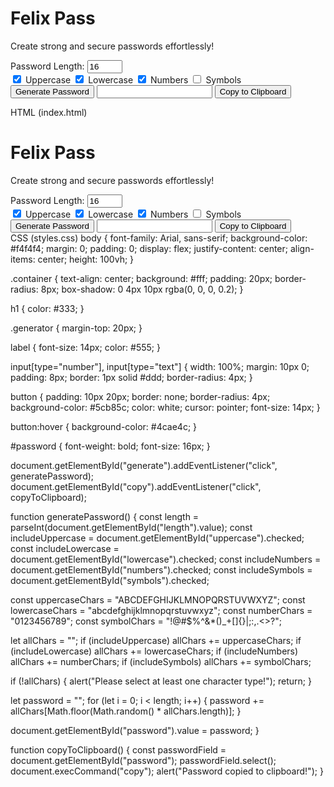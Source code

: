 <!DOCTYPE html>
<html lang="en">
<head>
  <meta charset="UTF-8">
  <meta name="viewport" content="width=device-width, initial-scale=1.0">
  <title>Felix Pass - Password Generator</title>
  <link rel="stylesheet" href="styles.css">
</head>
<body>
  <div class="container">
    <h1>Felix Pass</h1>
    <p>Create strong and secure passwords effortlessly!</p>
    <div class="generator">
      <label for="length">Password Length:</label>
      <input type="number" id="length" min="8" max="64" value="16">
      <div class="options">
        <label><input type="checkbox" id="uppercase" checked> Uppercase</label>
        <label><input type="checkbox" id="lowercase" checked> Lowercase</label>
        <label><input type="checkbox" id="numbers" checked> Numbers</label>
        <label><input type="checkbox" id="symbols"> Symbols</label>
      </div>
      <button id="generate">Generate Password</button>
      <input type="text" id="password" readonly>
      <button id="copy">Copy to Clipboard</button>
    </div>
  </div>
  <script src="script.js"></script>
</body>
</html>

HTML (index.html)
<!DOCTYPE html>
<html lang="en">
<head>
  <meta charset="UTF-8">
  <meta name="viewport" content="width=device-width, initial-scale=1.0">
  <title>Felix Pass - Password Generator</title>
  <link rel="stylesheet" href="styles.css">
</head>
<body>
  <div class="container">
    <h1>Felix Pass</h1>
    <p>Create strong and secure passwords effortlessly!</p>
    <div class="generator">
      <label for="length">Password Length:</label>
      <input type="number" id="length" min="8" max="64" value="16">
      <div class="options">
        <label><input type="checkbox" id="uppercase" checked> Uppercase</label>
        <label><input type="checkbox" id="lowercase" checked> Lowercase</label>
        <label><input type="checkbox" id="numbers" checked> Numbers</label>
        <label><input type="checkbox" id="symbols"> Symbols</label>
      </div>
      <button id="generate">Generate Password</button>
      <input type="text" id="password" readonly>
      <button id="copy">Copy to Clipboard</button>
    </div>
  </div>
  <script src="script.js"></script>
</body>
</html>
CSS (styles.css)
body {
  font-family: Arial, sans-serif;
  background-color: #f4f4f4;
  margin: 0;
  padding: 0;
  display: flex;
  justify-content: center;
  align-items: center;
  height: 100vh;
}

.container {
  text-align: center;
  background: #fff;
  padding: 20px;
  border-radius: 8px;
  box-shadow: 0 4px 10px rgba(0, 0, 0, 0.2);
}

h1 {
  color: #333;
}

.generator {
  margin-top: 20px;
}

label {
  font-size: 14px;
  color: #555;
}

input[type="number"],
input[type="text"] {
  width: 100%;
  margin: 10px 0;
  padding: 8px;
  border: 1px solid #ddd;
  border-radius: 4px;
}

button {
  padding: 10px 20px;
  border: none;
  border-radius: 4px;
  background-color: #5cb85c;
  color: white;
  cursor: pointer;
  font-size: 14px;
}

button:hover {
  background-color: #4cae4c;
}

#password {
  font-weight: bold;
  font-size: 16px;
}

document.getElementById("generate").addEventListener("click", generatePassword);
document.getElementById("copy").addEventListener("click", copyToClipboard);

function generatePassword() {
  const length = parseInt(document.getElementById("length").value);
  const includeUppercase = document.getElementById("uppercase").checked;
  const includeLowercase = document.getElementById("lowercase").checked;
  const includeNumbers = document.getElementById("numbers").checked;
  const includeSymbols = document.getElementById("symbols").checked;

  const uppercaseChars = "ABCDEFGHIJKLMNOPQRSTUVWXYZ";
  const lowercaseChars = "abcdefghijklmnopqrstuvwxyz";
  const numberChars = "0123456789";
  const symbolChars = "!@#$%^&*()_+[]{}|;:,.<>?";

  let allChars = "";
  if (includeUppercase) allChars += uppercaseChars;
  if (includeLowercase) allChars += lowercaseChars;
  if (includeNumbers) allChars += numberChars;
  if (includeSymbols) allChars += symbolChars;

  if (!allChars) {
    alert("Please select at least one character type!");
    return;
  }

  let password = "";
  for (let i = 0; i < length; i++) {
    password += allChars[Math.floor(Math.random() * allChars.length)];
  }

  document.getElementById("password").value = password;
}

function copyToClipboard() {
  const passwordField = document.getElementById("password");
  passwordField.select();
  document.execCommand("copy");
  alert("Password copied to clipboard!");
}
